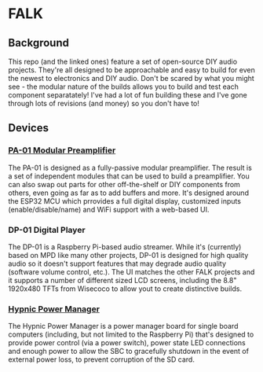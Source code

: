# FALK

## Background
This repo (and the linked ones) feature a set of open-source DIY audio projects. They're all designed to be approachable and easy to build for even the newest to electronics and DIY audio. Don't be scared by what you might see - the modular nature of the builds allows you to build and test each component separatately! I've had a lot of fun building these and I've gone through lots of revisions (and money) so you don't have to!

## Devices

### [PA-01 Modular Preamplifier](pa-01/README.md)
The PA-01 is designed as a fully-passive modular preamplifier. The result is a set of independent modules that can be used to build a preamplifier. You can also swap out parts for other off-the-shelf or DIY components from others, even going as far as to add buffers and more. It's designed around the ESP32 MCU which prrovides a full digital display, customized inputs (enable/disable/name) and WiFi support with a web-based UI.

### DP-01 Digital Player
The DP-01 is a Raspberry Pi-based audio streamer. While it's (currently) based on MPD like many other projects, DP-01 is designed for high quality audio so it doesn't support features that may degrade audio quality (software volume control, etc.). The UI matches the other FALK projects and it supports a number of different sized LCD screens, including the 8.8" 1920x480 TFTs from Wisecoco to allow yout to create distinctive builds.

### [Hypnic Power Manager](hypnic/README.md)
The Hypnic Power Manager is a power manager board for single board computers (including, but not limited to the Raspberry Pi) that's designed to provide power control (via a power switch), power state LED connections and enough power to allow the SBC to gracefully shutdown in the event of external power loss, to prevent corruption of the SD card.
